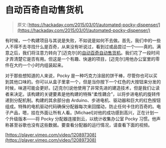 # 自动百奇自动售货机

> 原文:[https://hackaday.com/2015/03/01/automated-pocky-dispenser/](https://hackaday.com/2015/03/01/automated-pocky-dispenser/)

有时候，一个构建项目与其说是失败，不如说是如何不去做。首先，我们中的一些人不得不去寻找什么是百奇，从来没有听说过，看到过或品尝过一个——真的。满意之后，我们将注意力转向了[迈克尔]的[自动百奇自动售货机](https://medium.com/@KAOS/automated-pocky-dispenser-98be34eafa9a)。我们花了一段时间才弄清楚它是否有用。但这是一个有趣、快速的项目，[迈克尔]用他办公室里的零件在大约一个小时内组装起来。

对于那些想知道的人来说，Pocky 是一种巧克力涂层的饼干棒，尽管你也可以买到其他口味的。你可以从盒子里拿一个，但是当你按下一个红色的大按钮来分发的时候，味道可能会更好。[迈克尔]说他使用了非常先进的建造技术，但是我们让读者来决定。该构建的关键要素是他构建的特殊“柔性耦合”，以将步进电机的旋转传递到分配机制。构建的其余部分由 Arduino、步进电机、驱动器和巨大的红色按钮组成。特殊的电机驱动代码确保分配器每次来回摆动，防止任何卡住的百奇的。电子产品，嗯，挂在外面让所有人看。[Michael]对他的成功感到高兴，正在计划一个升级版本——将 Pocky 分配器连接到云，以统计收集办公室 Pocky 习惯。他声称甚至谷歌也没有这些数据。要查看分配器的运行情况，请查看下面的视频。

[https://player.vimeo.com/video/120897308](https://player.vimeo.com/video/120897308)